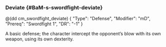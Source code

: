 ### Deviate {#BaM-s-swordfight-deviate}

@(dd cm_swordfight_deviate)
{ "Type": "Defense",
	"Modifier": "mD",
	"Prereq": "Swordfight 1",
	"DR": "-1"
}

A basic defense; the character intercept the opponent’s blow with its own
weapon, using its own dexterity.
